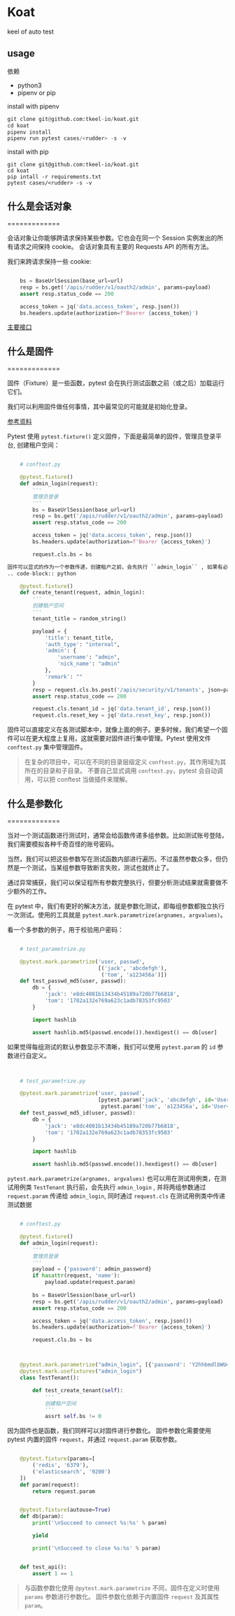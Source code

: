 # Koat

keel of auto test

## usage

依赖

- python3
- pipenv or pip

install with pipenv

```python
git clone git@github.com:tkeel-io/koat.git
cd koat
pipenv install
pipenv run pytest cases/<rudder> -s -v 

```

install with pip

``` shell
git clone git@github.com:tkeel-io/koat.git
cd koat
pip intall -r requirements.txt
pytest cases/<rudder> -s -v

```

## 什么是会话对象

=============

会话对象让你能够跨请求保持某些参数。它也会在同一个 Session 实例发出的所有请求之间保持 cookie。
会话对象具有主要的 Requests API 的所有方法。

我们来跨请求保持一些 cookie:

```python

    bs = BaseUrlSession(base_url=url)
    resp = bs.get('/apis/rudder/v1/oauth2/admin', params=payload)
    assert resp.status_code == 200

    access_token = jq('data.access_token', resp.json())
    bs.headers.update(authorization=f'Bearer {access_token}')
```

[主要接口](https://docs.python-requests.org/zh_CN/latest/api.html#id4)

## 什么是固件

=============

固件（Fixture）是一些函数，pytest 会在执行测试函数之前（或之后）加载运行它们。

我们可以利用固件做任何事情，其中最常见的可能就是初始化登录。

[参考资料](https://www.osgeo.cn/pytest/contents.html)

Pytest 使用 ``pytest.fixture()`` 定义固件，下面是最简单的固件，管理员登录平台, 创建租户空间：

```python

    # conftest.py

    @pytest.fixture()
    def admin_login(request):
        '''
        管理员登录
        '''
        bs = BaseUrlSession(base_url=url)
        resp = bs.get('/apis/rudder/v1/oauth2/admin', params=payload)
        assert resp.status_code == 200

        access_token = jq('data.access_token', resp.json())
        bs.headers.update(authorization=f'Bearer {access_token}')

        request.cls.bs = bs

固件可以显式的作为一个参数传递，创建租户之前，会先执行 ``admin_login`` , 如果有必要也可以将返回值传递到 ``create_tenant``。
.. code-block:: python

    @pytest.fixture()
    def create_tenant(request, admin_login):
        '''
        创建租户空间
        '''
        tenant_title = random_string()

        payload = {
            'title': tenant_title,
            'auth_type': "internal",
            'admin': {
                'username': "admin",
                'nick_name': "admin"
            },
            'remark': ""
        }
        resp = request.cls.bs.post('/apis/security/v1/tenants', json=payload)
        assert resp.status_code == 200

        request.cls.tenant_id = jq('data.tenant_id', resp.json())
        request.cls.reset_key = jq('data.reset_key', resp.json())
```

固件可以直接定义在各测试脚本中，就像上面的例子。更多时候，我们希望一个固件可以在更大程度上复用，这就需要对固件进行集中管理。Pytest 使用文件 ``conftest.py`` 集中管理固件。

> 在复杂的项目中，可以在不同的目录层级定义 ``conftest.py``，其作用域为其所在的目录和子目录。
>不要自己显式调用 ``conftest.py``，pytest 会自动调用，可以把 conftest 当做插件来理解。

## 什么是参数化

=============

当对一个测试函数进行测试时，通常会给函数传递多组参数。比如测试账号登陆，我们需要模拟各种千奇百怪的账号密码。

当然，我们可以把这些参数写在测试函数内部进行遍历。不过虽然参数众多，但仍然是一个测试，当某组参数导致断言失败，测试也就终止了。

通过异常捕获，我们可以保证程所有参数完整执行，但要分析测试结果就需要做不少额外的工作。

在 pytest 中，我们有更好的解决方法，就是参数化测试，即每组参数都独立执行一次测试。使用的工具就是 ``pytest.mark.parametrize(argnames, argvalues)``。

看一个多参数的例子，用于校验用户密码：

```python

    # test_parametrize.py

    @pytest.mark.parametrize('user, passwd',
                             [('jack', 'abcdefgh'),
                              ('tom', 'a123456a')])
    def test_passwd_md5(user, passwd):
        db = {
            'jack': 'e8dc4081b13434b45189a720b77b6818',
            'tom': '1702a132e769a623c1adb78353fc9503'
        }

        import hashlib

        assert hashlib.md5(passwd.encode()).hexdigest() == db[user]
```

如果觉得每组测试的默认参数显示不清晰，我们可以使用 ``pytest.param`` 的 ``id`` 参数进行自定义。

```python


    # test_parametrize.py

    @pytest.mark.parametrize('user, passwd',
                             [pytest.param('jack', 'abcdefgh', id='User<Jack>'),
                              pytest.param('tom', 'a123456a', id='User<Tom>')])
    def test_passwd_md5_id(user, passwd):
        db = {
            'jack': 'e8dc4081b13434b45189a720b77b6818',
            'tom': '1702a132e769a623c1adb78353fc9503'
        }

        import hashlib

        assert hashlib.md5(passwd.encode()).hexdigest() == db[user]
```

``pytest.mark.parametrize(argnames, argvalues)`` 也可以用在测试用例类，在测试用例类 ``TestTenant`` 执行前，会先执行 ``admin_login`` , 并将两组参数通过 ``request.param`` 传递给 ``admin_login``, 同时通过 ``request.cls`` 在测试用例类中传递测试数据

```python

    # conftest.py

    @pytest.fixture()
    def admin_login(request):
        '''
        管理员登录
        '''
        payload = {'password': admin_password}
        if hasattr(request, 'name'):
            payload.update(request.param)
        
        bs = BaseUrlSession(base_url=url)
        resp = bs.get('/apis/rudder/v1/oauth2/admin', params=payload)
        assert resp.status_code == 200

        access_token = jq('data.access_token', resp.json())
        bs.headers.update(authorization=f'Bearer {access_token}')

        request.cls.bs = bs



    @pytest.mark.parametrize("admin_login", [{'password': 'Y2hhbmdlbWU='},{'password': 'anythings'}], indirect=True)
    @pytest.mark.usefixtures("admin_login")
    class TestTenant():

        def test_create_tenant(self):
            '''
            创建租户空间
            '''
            assrt self.bs != 0
```

因为固件也是函数，我们同样可以对固件进行参数化。
固件参数化需要使用 pytest 内置的固件 ``request``，并通过 ``request.param`` 获取参数。

```python

    @pytest.fixture(params=[
        ('redis', '6379'),
        ('elasticsearch', '9200')
    ])
    def param(request):
        return request.param


    @pytest.fixture(autouse=True)
    def db(param):
        print('\nSucceed to connect %s:%s' % param)

        yield

        print('\nSucceed to close %s:%s' % param)


    def test_api():
        assert 1 == 1
```

> 与函数参数化使用 ``@pytest.mark.parametrize`` 不同，固件在定义时使用 ``params`` 参数进行参数化。
> 固件参数化依赖于内置固件 ``request`` 及其属性 ``param``。
